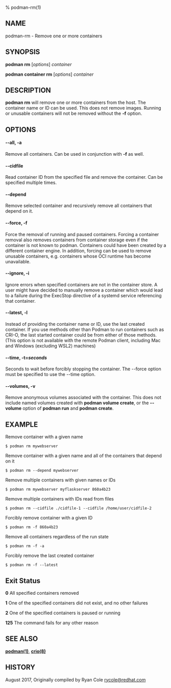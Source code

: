 % podman-rm(1)

## NAME
podman\-rm - Remove one or more containers

## SYNOPSIS
**podman rm** [*options*] *container*

**podman container rm** [*options*] *container*

## DESCRIPTION
**podman rm** will remove one or more containers from the host.  The container name or ID can be used.  This does not remove images.
Running or unusable containers will not be removed without the **-f** option.

## OPTIONS

#### **--all**, **-a**

Remove all containers.  Can be used in conjunction with **-f** as well.

#### **--cidfile**

Read container ID from the specified file and remove the container.  Can be specified multiple times.

#### **--depend**

Remove selected container and recursively remove all containers that depend on it.

#### **--force**, **-f**

Force the removal of running and paused containers. Forcing a container removal also
removes containers from container storage even if the container is not known to podman.
Containers could have been created by a different container engine.
In addition, forcing can be used to remove unusable containers, e.g. containers
whose OCI runtime has become unavailable.

#### **--ignore**, **-i**

Ignore errors when specified containers are not in the container store.  A user
might have decided to manually remove a container which would lead to a failure
during the ExecStop directive of a systemd service referencing that container.

#### **--latest**, **-l**

Instead of providing the container name or ID, use the last created container. If you use methods other than Podman
to run containers such as CRI-O, the last started container could be from either of those methods. (This option is not available with the remote Podman client, including Mac and Windows (excluding WSL2) machines)

#### **--time**, **-t**=*seconds*

Seconds to wait before forcibly stopping the container. The --force option must be specified to use the --time option.

#### **--volumes**, **-v**

Remove anonymous volumes associated with the container. This does not include named volumes
created with **podman volume create**, or the **--volume** option of **podman run** and **podman create**.

## EXAMPLE
Remove container with a given name
```
$ podman rm mywebserver
```

Remove container with a given name and all of the containers that depend on it
```
$ podman rm --depend mywebserver
```

Remove multiple containers with given names or IDs
```
$ podman rm mywebserver myflaskserver 860a4b23
```

Remove multiple containers with IDs read from files
```
$ podman rm --cidfile ./cidfile-1 --cidfile /home/user/cidfile-2
```

Forcibly remove container with a given ID
```
$ podman rm -f 860a4b23
```

Remove all containers regardless of the run state
```
$ podman rm -f -a
```

Forcibly remove the last created container
```
$ podman rm -f --latest
```

## Exit Status
  **0**   All specified containers removed

  **1**   One of the specified containers did not exist, and no other failures

  **2**   One of the specified containers is paused or running

  **125** The command fails for any other reason

## SEE ALSO
**[podman(1)](podman.1.md)**, **[crio(8)](https://github.com/cri-o/cri-o/blob/main/docs/crio.8.md)**

## HISTORY
August 2017, Originally compiled by Ryan Cole <rycole@redhat.com>
